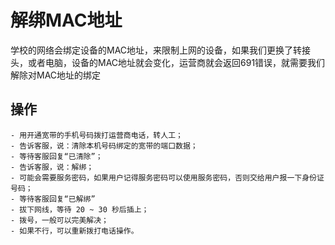 # 解绑MAC地址
学校的网络会绑定设备的MAC地址，来限制上网的设备，如果我们更换了转接头，或者电脑，设备的MAC地址就会变化，运营商就会返回691错误，就需要我们解除对MAC地址的绑定

## 操作
    - 用开通宽带的手机号码拨打运营商电话，转人工；
    - 告诉客服，说：清除本机号码绑定的宽带的端口数据；
    - 等待客服回复“已清除”；
    - 告诉客服，说：解绑；
    - 可能会需要服务密码，如果用户记得服务密码可以使用服务密码，否则交给用户报一下身份证号码；
    - 等待客服回复“已解绑”
    - 拔下网线，等待 20 ~ 30 秒后插上；
    - 拨号，一般可以完美解决；
    - 如果不行，可以重新拨打电话操作。
